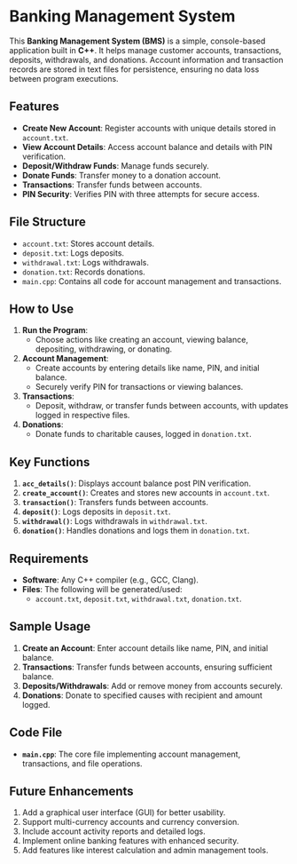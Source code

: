 # Banking Management System

This **Banking Management System (BMS)** is a simple, console-based application built in **C++**. It helps manage customer accounts, transactions, deposits, withdrawals, and donations. Account information and transaction records are stored in text files for persistence, ensuring no data loss between program executions.


## Features

- **Create New Account**: Register accounts with unique details stored in `account.txt`.
- **View Account Details**: Access account balance and details with PIN verification.
- **Deposit/Withdraw Funds**: Manage funds securely.
- **Donate Funds**: Transfer money to a donation account.
- **Transactions**: Transfer funds between accounts.
- **PIN Security**: Verifies PIN with three attempts for secure access.


## File Structure

- `account.txt`: Stores account details.
- `deposit.txt`: Logs deposits.
- `withdrawal.txt`: Logs withdrawals.
- `donation.txt`: Records donations.
- `main.cpp`: Contains all code for account management and transactions.


## How to Use

1. **Run the Program**:
   - Choose actions like creating an account, viewing balance, depositing, withdrawing, or donating.
2. **Account Management**:
   - Create accounts by entering details like name, PIN, and initial balance.
   - Securely verify PIN for transactions or viewing balances.
3. **Transactions**:
   - Deposit, withdraw, or transfer funds between accounts, with updates logged in respective files.
4. **Donations**:
   - Donate funds to charitable causes, logged in `donation.txt`.


## Key Functions

1. **`acc_details()`**: Displays account balance post PIN verification.
2. **`create_account()`**: Creates and stores new accounts in `account.txt`.
3. **`transaction()`**: Transfers funds between accounts.
4. **`deposit()`**: Logs deposits in `deposit.txt`.
5. **`withdrawal()`**: Logs withdrawals in `withdrawal.txt`.
6. **`donation()`**: Handles donations and logs them in `donation.txt`.


## Requirements

- **Software**: Any C++ compiler (e.g., GCC, Clang).
- **Files**: The following will be generated/used:
  - `account.txt`, `deposit.txt`, `withdrawal.txt`, `donation.txt`.


## Sample Usage

1. **Create an Account**: Enter account details like name, PIN, and initial balance.
2. **Transactions**: Transfer funds between accounts, ensuring sufficient balance.
3. **Deposits/Withdrawals**: Add or remove money from accounts securely.
4. **Donations**: Donate to specified causes with recipient and amount logged.


## Code File

- **`main.cpp`**: The core file implementing account management, transactions, and file operations.


## Future Enhancements

1. Add a graphical user interface (GUI) for better usability.  
2. Support multi-currency accounts and currency conversion.  
3. Include account activity reports and detailed logs.  
4. Implement online banking features with enhanced security.  
5. Add features like interest calculation and admin management tools.  

